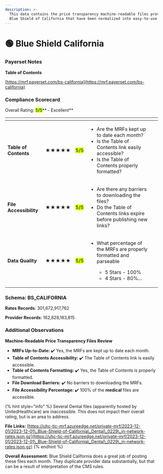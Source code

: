 ```yaml
---
description: >-
  This data contains the price transparency machine-readable files provided by
  Blue Shield of California that have been normalized into easy-to-use tables.
---
```


# 🟢 Blue Shield California

### Payerset Notes

**Table of Contents**

[https://mrf.payerset.com/bs-california](https://mrf.payerset.com/bs-california)

### Compliance Scorecard

Overall Rating: <mark style="color:green;">**5/5**</mark>** - Excellent**

<table data-view="cards"><thead><tr><th></th><th></th><th></th><th></th><th data-hidden data-card-cover data-type="files"></th></tr></thead><tbody><tr><td><strong>Table of Contents</strong></td><td><strong>★★★★★</strong></td><td><mark style="color:green;"><strong>5/5</strong></mark></td><td><ul><li>Are the MRFs kept up to date each month? </li><li>Is the Table of Contents link easily accessible?</li><li>Is the Table of Contents properly formatted?</li></ul></td><td></td></tr><tr><td><strong>File Accessibility</strong></td><td><strong>★★★★★</strong></td><td><mark style="color:green;"><strong>5/5</strong></mark></td><td><ul><li>Are there any barriers to downloading the files?</li><li>Do the Table of Contents links expire before publishing new links?</li></ul></td><td></td></tr><tr><td><strong>Data Quality</strong></td><td><strong>★★★★★</strong></td><td><mark style="color:green;"><strong>5/5</strong></mark></td><td><ul><li><p>What percentage of the MRFs are properly formatted and parseable</p><ul><li>5 Stars - 100%</li><li>4 Stars - 80%...</li></ul></li></ul></td><td></td></tr></tbody></table>

### Schema: BS\_CALIFORNIA

**Rates Records**: 301,672,917,762

**Provider Records**: 162,828,183,815

### Additional Observations

**Machine-Readable Price Transparency Files Review**

* **MRFs Up-to-Date:** ✔️ Yes, the MRFs are kept up to date each month.
* **Table of Contents Accessibility:** ✔️ The Table of Contents link is easily accessible.
* **Table of Contents Formatting:** ✔️ Yes, the Table of Contents is properly formatted.
* **File Download Barriers:** ✔️ No barriers to downloading the MRFs.
* **File Accessibility Percentage:** ✔️ 100% of the **medical** files are accessible.

{% hint style="info" %}
Several Dental files (apparently hosted by UnitedHealthcare) are inaccessible. This does not impact their overall rating, but is an area to address.

**File Links:** [https://uhc-tic-mrf.azureedge.net/private-mrf/2023-12-01/2023-12-01\_Blue-Shield-of-California\_Dental\_0229\_in-network-rates.json.gz](https://uhc-tic-mrf.azureedge.net/private-mrf/2023-12-01/2023-12-01\_Blue-Shield-of-California\_Dental\_0229\_in-network-rates.json.gz)
{% endhint %}

**Overall Assessment:** Blue Shield California does a great job of posting these files each month. They duplicate provider data substantially, but that can be a result of interpretation of the CMS rules.
